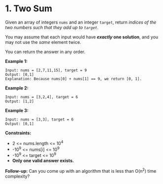 # 1. Two Sum

Given an array of integers `nums` and an integer `target`, return _indices of the two numbers such that they add up to `target`_.

You may assume that each input would have **_exactly_ one solution**, and you may not use the _same_ element twice.

You can return the answer in any order.

**Example 1:**

```
Input: nums = [2,7,11,15], target = 9
Output: [0,1]
Explanation: Because nums[0] + nums[1] == 9, we return [0, 1].
```

**Example 2:**

```
Input: nums = [3,2,4], target = 6
Output: [1,2]
```

**Example 3:**

```
Input: nums = [3,3], target = 6
Output: [0,1]
```

**Constraints:**

*   2 <= nums.length <= 10<sup>4</sup>
*   -10<sup>9</sup> <= nums[i] <= 10<sup>9</sup>
*   -10<sup>9</sup> <= target <= 10<sup>9</sup>
*   **Only one valid answer exists.**

**Follow-up:** Can you come up with an algorithm that is less than O(n<sup>2</sup>) time complexity?
